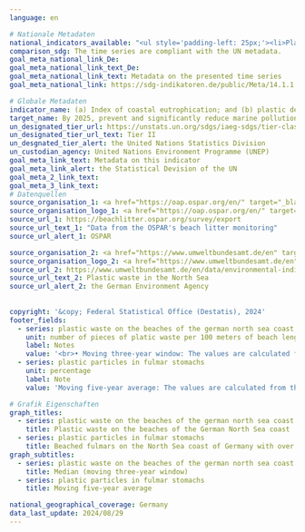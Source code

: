 ```yaml
---
language: en    

# Nationale Metadaten    
national_indicators_available: "<ul style='padding-left: 25px;'><li>Plastic waste on the beaches of the German North Sea coast</li> <li> Plastic particles in fulmar stomachs</li></ul>"    
comparison_sdg: The time series are compliant with the UN metadata.    
goal_meta_national_link_De: 
goal_meta_national_link_text_De: 
goal_meta_national_link_text: Metadata on the presented time series
goal_meta_national_link: https://sdg-indikatoren.de/public/Meta/14.1.1.pdf    

# Globale Metadaten    
indicator_name: (a) Index of coastal eutrophication; and (b) plastic debris density    
target_name: By 2025, prevent and significantly reduce marine pollution of all kinds, in particular from land-based activities, including marine debris and nutrient pollution    
un_designated_tier_url: https://unstats.un.org/sdgs/iaeg-sdgs/tier-classification/    
un_designated_tier_url_text: Tier II    
un_desgnated_tier_alert: the United Nations Statistics Division    
un_custodian_agency: United Nations Environment Programme (UNEP)    
goal_meta_link_text: Metadata on this indicator    
goal_meta_link_alert: the Statistical Devision of the UN    
goal_meta_2_link_text:     
goal_meta_3_link_text:         
# Datenquellen
source_organisation_1: <a href="https://oap.ospar.org/en/" target="_blank" onclick="return confirm_alert('OSPAR','En');" title="Click here to go to the website of the organisation OSPAR Convention for the Protection of the Marine Environment of the North-East Atlantic."> OSPAR Convention for the Protection of the Marine Environment of the North-East Atlantic </a>
source_organisation_logo_1: <a href="https://oap.ospar.org/en/" target="_blank" onclick="return confirm_alert('OSPAR','En');"><img src="https://sdg-indikatoren.de/public/OrgImgEn/ospar.png" alt="Logo ospar" style="height:60px; width:148px"/></a>
source_url_1: https://beachlitter.ospar.org/survey/export
source_url_text_1: "Data from the OSPAR's beach litter monitoring"
source_url_alert_1: OSPAR

source_organisation_2: <a href="https://www.umweltbundesamt.de/en" target="_blank" onclick="return confirm_alert('the German Environment Agency','En');" title="Click here to go to the website of the organisation German Environment Agency."> German Environment Agency </a>
source_organisation_logo_2: <a href="https://www.umweltbundesamt.de/en" target="_blank" onclick="return confirm_alert('the German Environment Agency','En');"><img src="https://sdg-indikatoren.de/public/OrgImgEn/uba.png" alt="Logo uba" style="height:60px; width:148px"/></a>
source_url_2: https://www.umweltbundesamt.de/en/data/environmental-indicators/indicator-plastic-waste-in-the-north-sea
source_url_text_2: Plastic waste in the North Sea
source_url_alert_2: the German Environment Agency
    
    
copyright: '&copy; Federal Statistical Office (Destatis), 2024'    
footer_fields:
  - series: plastic waste on the beaches of the german north sea coast
    unit: number of pieces of platic waste per 100 meters of beach length
    label: Notes
    value: '<br>• Moving three-year window: The values are calculated from the values of the reporting years and the two preceding years.<br>• Data is only available from 2013.'
  - series: plastic particles in fulmar stomachs
    unit: percentage
    label: Note
    value: 'Moving five-year average: The values are calculated from the values of the reporting years and the four preceding years.'    

# Grafik Eigenschaften    
graph_titles:
  - series: plastic waste on the beaches of the german north sea coast
    title: Plastic waste on the beaches of the German North Sea coast
  - series: plastic particles in fulmar stomachs
    title: Beached fulmars on the North Sea coast of Germany with over 0.1 g of plastic in their stomachs
graph_subtitles:
  - series: plastic waste on the beaches of the german north sea coast
    title: Median (moving three-year window)
  - series: plastic particles in fulmar stomachs
    title: Moving five-year average    

national_geographical_coverage: Germany    
data_last_update: 2024/08/29    
---
```


<span></span>